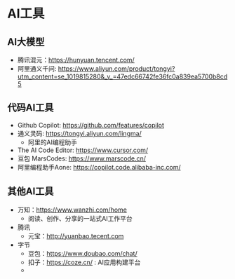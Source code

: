 # AI工具

## AI大模型

- 腾讯混元：<https://hunyuan.tencent.com/>
- 阿里通义千问: <https://www.aliyun.com/product/tongyi?utm_content=se_1019815280&_v_=47edc66742fe36fc0a839ea5700b8cd5>


## 代码AI工具

- Github Copilot: <https://github.com/features/copilot>
- 通义灵码: <https://tongyi.aliyun.com/lingma/>
  - 阿里的AI编程助手
- The AI Code Editor: <https://www.cursor.com/>
- 豆包 MarsCodes: <https://www.marscode.cn/>
- 阿里编程助手Aone: <https://copilot.code.alibaba-inc.com/>

## 其他AI工具

- 万知：<https://www.wanzhi.com/home>
  - 阅读、创作、分享的一站式AI工作平台
- 腾讯
  - 元宝：<http://yuanbao.tecent.com>
- 字节
  - 豆包：<https://www.doubao.com/chat/> 
  - 扣子：<https://coze.cn/> : AI应用构建平台
  - 